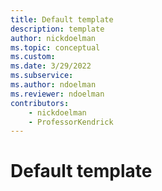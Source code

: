 ```yaml
---
title: Default template
description: template
author: nickdoelman
ms.topic: conceptual
ms.custom: 
ms.date: 3/29/2022
ms.subservice:
ms.author: ndoelman
ms.reviewer: ndoelman
contributors:
    - nickdoelman
    - ProfessorKendrick
---
```


# Default template
